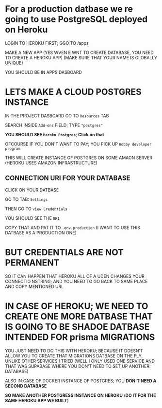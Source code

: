 # For a production datbase we re going to use PostgreSQL deployed on Heroku

LOGIN TO HEROKU FIRST; GGO TO /apps

MAKE A NEW APP (YES WVEN E WNT TO CREATE DATABASE, YOU NEED TO CREATE A HEROKU APP) (MAKE SURE THAT YOUR NAME IS GLOBALLY UNIQUE)

YOU SHOULD BE IN APPS DASBOARD

# LETS MAKE A CLOUD POSTGRES INSTANCE

IN THE PROJECT DASBOARD GO TO `Resources` TAB

SEARCH INSIDE `Add-ons` FIELD; TYPE `"postgres"`

**YOU SHOULD SEE `Heroku Postgres`**; **Click on that**

OFCOURSE IF YOU DON'T WANT TO PAY; YOU PICK UP `Hobby developer program`

THIS WILL CREATE INSTANCE OF POSTGRES ON SOME AMAON SERVER (HEROKU USES AMAZON INFRASTRUCTURE)

## CONNECTION URI FOR YOUR DATABASE

CLICK ON YOUR DATBASE

GO TO TAB: `Settings`

THEN GO TO `view Credentials`

YOU SHOULD SEE THE `URI`

COPY THAT AND PAT IT TO `.env.production` (I WANT TO USE THIS DATBASE AS A PRODUCTION ONE)

# BUT CREDENTIALS ARE NOT PERMANENT

SO IT CAN HAPPEN THAT HEROKU ALL OF A UDEN CHANGES YOUR CONNECTIO NSTRING; AND YOU NEED TO GO BACK TO SAME PLACE AND COPY MENTIONED URL

# IN CASE OF HEROKU; WE NEED TO CREATE ONE MORE DATBASE THAT IS GOING TO BE SHADOE DATBASE INTENDED FOR prisma MIGRATIONS

YOU JUST NEED TO DO THIS WITH HEROKU; BECAUSE IT DOESN'T ALLOW YOU TO CREATE THAT MIGRATIONS DATBASE ON THE FLY, UNLIKE OTHER SERVICES I TRIED (WELL I ONLY USED ONE SERVICE AND THAT WAS SUPABASE WHERE YOU DON'T NEED TO SET UP ANOTHER DATABASE)

ALSO IN CASE OF DOCKER INSTANCE OF POSTGRES; YOU **DON'T NEED A SECOND DATABASE**

**SO MAKE ANOTHER POSTGRESS INSTANCE ON HEROKU** (**DO IT FOR THE SAME HEROKU APP WE BUILT**)
